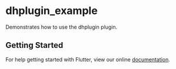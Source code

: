 # dhplugin_example

Demonstrates how to use the dhplugin plugin.

## Getting Started

For help getting started with Flutter, view our online
[documentation](https://flutter.io/).
